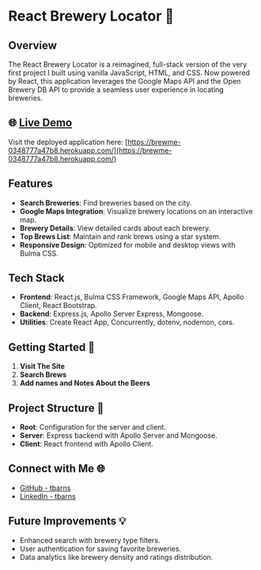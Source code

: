 # React Brewery Locator 🍻

## Overview

The React Brewery Locator is a reimagined, full-stack version of the very first project I built using vanilla JavaScript, HTML, and CSS. Now powered by React, this application leverages the Google Maps API and the Open Brewery DB API to provide a seamless user experience in locating breweries.

## 🌐 [Live Demo](https://brewme-0348777a47b8.herokuapp.com/)

Visit the deployed application here: [https://brewme-0348777a47b8.herokuapp.com/](https://brewme-0348777a47b8.herokuapp.com/)


## Features

- **Search Breweries**: Find breweries based on the city.
- **Google Maps Integration**: Visualize brewery locations on an interactive map.
- **Brewery Details**: View detailed cards about each brewery.
- **Top Brews List**: Maintain and rank brews using a star system.
- **Responsive Design**: Optimized for mobile and desktop views with Bulma CSS.

## Tech Stack

- **Frontend**: React.js, Bulma CSS Framework, Google Maps API, Apollo Client, React Bootstrap.
- **Backend**: Express.js, Apollo Server Express, Mongoose.
- **Utilities**: Create React App, Concurrently, dotenv, nodemon, cors.

## Getting Started 🚀

1. **Visit The Site**
2. **Search Brews**
3. **Add names and Notes About the Beers**

## Project Structure 📁

- **Root**: Configuration for the server and client.
- **Server**: Express backend with Apollo Server and Mongoose.
- **Client**: React frontend with Apollo Client.


## Connect with Me 🌐

- [GitHub - tbarns](https://github.com/tbarns)
- [LinkedIn - tbarns](https://www.linkedin.com/in/tbarns/)

## Future Improvements 💡

- Enhanced search with brewery type filters.
- User authentication for saving favorite breweries.
- Data analytics like brewery density and ratings distribution.
